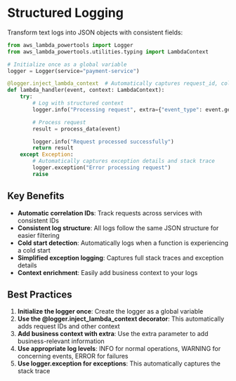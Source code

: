 # Structured Logging

Transform text logs into JSON objects with consistent fields:

```python
from aws_lambda_powertools import Logger
from aws_lambda_powertools.utilities.typing import LambdaContext

# Initialize once as a global variable
logger = Logger(service="payment-service")

@logger.inject_lambda_context  # Automatically captures request_id, cold start, etc.
def lambda_handler(event, context: LambdaContext):
    try:
        # Log with structured context
        logger.info("Processing request", extra={"event_type": event.get("type")})

        # Process request
        result = process_data(event)

        logger.info("Request processed successfully")
        return result
    except Exception:
        # Automatically captures exception details and stack trace
        logger.exception("Error processing request")
        raise
```

## Key Benefits

- **Automatic correlation IDs**: Track requests across services with consistent IDs
- **Consistent log structure**: All logs follow the same JSON structure for easier filtering
- **Cold start detection**: Automatically logs when a function is experiencing a cold start
- **Simplified exception logging**: Captures full stack traces and exception details
- **Context enrichment**: Easily add business context to your logs

## Best Practices

1. **Initialize the logger once**: Create the logger as a global variable
2. **Use the @logger.inject_lambda_context decorator**: This automatically adds request IDs and other context
3. **Add business context with extra**: Use the extra parameter to add business-relevant information
4. **Use appropriate log levels**: INFO for normal operations, WARNING for concerning events, ERROR for failures
5. **Use logger.exception for exceptions**: This automatically captures the stack trace
